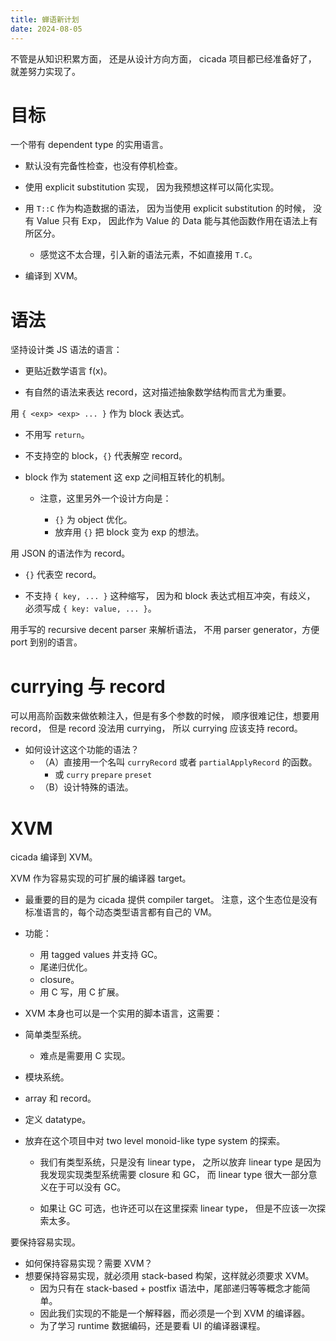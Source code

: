 ```yaml
---
title: 蝉语新计划
date: 2024-08-05
---
```


不管是从知识积累方面，
还是从设计方向方面，
cicada 项目都已经准备好了，
就差努力实现了。

# 目标

一个带有 dependent type 的实用语言。

- 默认没有完备性检查，也没有停机检查。

- 使用 explicit substitution 实现，
  因为我预想这样可以简化实现。

- 用 `T::C` 作为构造数据的语法，
  因为当使用 explicit substitution 的时候，
  没有 Value 只有 Exp，
  因此作为 Value 的 Data 能与其他函数作用在语法上有所区分。

  - 感觉这不太合理，引入新的语法元素，不如直接用 `T.C`。

- 编译到 XVM。

# 语法

坚持设计类 JS 语法的语言：

- 更贴近数学语言 f(x)。

- 有自然的语法来表达 record，这对描述抽象数学结构而言尤为重要。

用 `{ <exp> <exp> ... }` 作为 block 表达式。

- 不用写 `return`。

- 不支持空的 block，`{}` 代表解空 record。

- block 作为 statement 这 exp 之间相互转化的机制。

  - 注意，这里另外一个设计方向是：

    - `{}` 为 object 优化。
    - 放弃用 `{}` 把 block 变为 exp 的想法。

用 JSON 的语法作为 record。

- `{}` 代表空 record。

- 不支持 `{ key, ... }` 这种缩写，
  因为和 block 表达式相互冲突，有歧义，
  必须写成 `{ key: value, ... }`。

用手写的 recursive decent parser 来解析语法，
不用 parser generator，方便 port 到别的语言。

# currying 与 record

可以用高阶函数来做依赖注入，但是有多个参数的时候，
顺序很难记住，想要用 record，
但是 record 没法用 currying，
所以 currying 应该支持 record。

- 如何设计这这个功能的语法？
  - （A）直接用一个名叫 `curryRecord` 或者 `partialApplyRecord` 的函数。
     - 或 `curry` `prepare` `preset`
  - （B）设计特殊的语法。

# XVM

cicada 编译到 XVM。

XVM 作为容易实现的可扩展的编译器 target。

- 最重要的目的是为 cicada 提供 compiler target。
  注意，这个生态位是没有标准语言的，每个动态类型语言都有自己的 VM。

- 功能：

  - 用 tagged values 并支持 GC。
  - 尾递归优化。
  - closure。
  - 用 C 写，用 C 扩展。

- XVM 本身也可以是一个实用的脚本语言，这需要：
- 简单类型系统。
  - 难点是需要用 C 实现。
- 模块系统。
- array 和 record。
- 定义 datatype。

- 放弃在这个项目中对 two level monoid-like type system 的探索。

  - 我们有类型系统，只是没有 linear type，
    之所以放弃 linear type
    是因为我发现实现类型系统需要 closure 和 GC，
    而 linear type 很大一部分意义在于可以没有 GC。

  - 如果让 GC 可选，也许还可以在这里探索 linear type，
    但是不应该一次探索太多。

要保持容易实现。

- 如何保持容易实现？需要 XVM？
- 想要保持容易实现，就必须用 stack-based 构架，这样就必须要求 XVM。
  - 因为只有在 stack-based + postfix 语法中，尾部递归等等概念才能简单。
  - 因此我们实现的不能是一个解释器，而必须是一个到 XVM 的编译器。
  - 为了学习 runtime 数据编码，还是要看 UI 的编译器课程。
